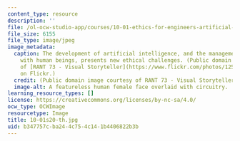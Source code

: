 ```yaml
---
content_type: resource
description: ''
file: /ol-ocw-studio-app/courses/10-01-ethics-for-engineers-artificial-intelligence-spring-2020/b347757cba244c754c141b4406822b3b_10-01s20-th.jpg
file_size: 6155
file_type: image/jpeg
image_metadata:
  caption: The development of artificial intelligence, and the management of its relationship
    with human beings, presents new ethical challenges. (Public domain image courtesy
    of [RANT 73 - Visual Storyteller](https://www.flickr.com/photos/125321218@N07/37621357340)
    on Flickr.)
  credit: (Public domain image courtesy of RANT 73 - Visual Storyteller on Flickr.)
  image-alt: A featureless human female face overlaid with circuitry.
learning_resource_types: []
license: https://creativecommons.org/licenses/by-nc-sa/4.0/
ocw_type: OCWImage
resourcetype: Image
title: 10-01s20-th.jpg
uid: b347757c-ba24-4c75-4c14-1b4406822b3b
---
```

